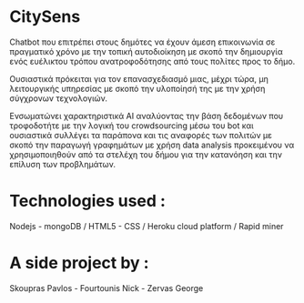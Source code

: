 # CitySens

Chatbot που επιτρέπει στους δημότες να έχουν άμεση επικοινωνία σε πραγματικό χρόνο με την τοπική αυτοδιοίκηση με σκοπό την δημιουργία ενός ευέλικτου τρόπου ανατροφοδότησης από τους πολίτες προς το δήμο. 

Ουσιαστικά πρόκειται για τον επανασχεδιασμό μιας, μέχρι τώρα, μη λειτουργικής υπηρεσίας με σκοπό την υλοποίησή της με την χρήση σύγχρονων τεχνολογιών. 

Ενσωματώνει χαρακτηριστικά AI αναλύοντας την βάση δεδομένων που τροφοδοτήτε με την λογική του crowdsourcing μέσω του bot και ουσιαστικά συλλέγει τα παράπονα και τις αναφορές των πολιτών με σκοπό την παραγωγή γραφημάτων με χρήση data analysis προκειμένου να χρησιμοποιηθούν από τα στελέχη του δήμου για την κατανόηση και την επίλυση των προβλημάτων.  

# Technologies used :

Nodejs - mongoDB / 
HTML5 - CSS / 
Heroku cloud platform / 
Rapid miner

# A side project by :

Skoupras Pavlos - Fourtounis Nick - Zervas George
